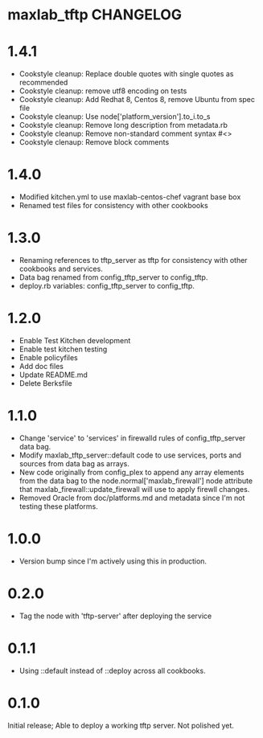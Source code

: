 # maxlab_tftp CHANGELOG

# 1.4.1

* Cookstyle cleanup: Replace double quotes with single quotes as recommended
* Cookstyle cleanup: remove utf8 encoding on tests
* Cookstyle cleanup: Add Redhat 8, Centos 8, remove Ubuntu from spec file
* Cookstyle cleanup: Use node['platform_version'].to_i.to_s
* Cookstyle cleanup: Remove long description from metadata.rb
* Cookstyle cleanup: Remove non-standard comment syntax #<>
* Cookstyle clenaup: Remove block comments

# 1.4.0

* Modified kitchen.yml to use maxlab-centos-chef vagrant base box
* Renamed test files for consistency with other cookbooks

# 1.3.0

* Renaming references to tftp_server as tftp for consistency with other cookbooks and services.
* Data bag renamed from config_tftp_server to config_tftp.
* deploy.rb variables: config_tftp_server to config_tftp.

# 1.2.0

* Enable Test Kitchen development
* Enable test kitchen testing
* Enable policyfiles
* Add doc files
* Update README.md
* Delete Berksfile

# 1.1.0

* Change 'service' to 'services' in firewalld rules of config_tftp_server data bag.
* Modify maxlab_tftp_server::default code to use services, ports and sources from data bag as arrays.
* New code originally from config_plex to append any array elements from the data bag to the node.normal['maxlab_firewall'] node attribute that maxlab_firewall::update_firewall will use to apply firewll changes.
* Removed Oracle from doc/platforms.md and metadata since I'm not testing these platforms.

# 1.0.0

* Version bump since I'm actively using this in production.

# 0.2.0

* Tag the node with 'tftp-server' after deploying the service

# 0.1.1

* Using ::default instead of ::deploy across all cookbooks.

# 0.1.0

Initial release; Able to deploy a working tftp server. Not polished yet.
